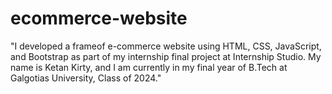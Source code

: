 # ecommerce-website
"I developed a frameof  e-commerce website using HTML, CSS, JavaScript, and Bootstrap as part of my internship final project at Internship Studio. My name is Ketan Kirty, and I am currently in my final year of B.Tech at Galgotias University, Class of 2024."
